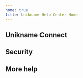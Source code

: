 ```yaml
---
home: true
title: Unikname Help Center Home
---
```


<cardcontainer>
<card title="Introduction" description="What is Unikname?" url="/1-what-is-unikname"/>
<!-- card title="User Rewarding System" description="Everything about user rewards, and how to get it and to use it." url="/1-what-is-unikname/what-is-unikname-user-rewarding-system" / -->
<!-- card title="Key Concepts" description="" url="/4-key-concepts"/ --> 
<card title="@unikname ID" description="The best place to start to know how to get and use your universal ID" url="/2-unikname-id"/>
</cardcontainer>

<!-- card title="Freemium and Premium @unikname" description="" url="/2-unikname-id/#freemium-and-premium-unikname"/ -->
<!-- card title="@unikname Lifecycle" description="" url="/2-unikname-id/#unikname-lifecycle" disable/ -->
<!-- card title="@unikname Properties and Badges" description="" url="/2-unikname-id/#unikname-properties-and-badges" disable/ -->
<!-- card title="UNS tokens" description="" url="/2-unikname-id/#uns-unikname-tokens" disable/ -->

<hseparator y="15px"/>

## Unikname Connect

<cardcontainer>
<card title="Getting started with Unikname Connect" description="The next-generation authentication solution" url="/3-unikname-connect"/>
<card title="Unikname Connect Account" description="Get your credentials to activate Unikname Connect on your website" url="/3-unikname-connect/howto-signup-unconnect-account"/>
<card title="Trust Certificate" description="Get and setup the @unikname Trust Certificate for your website" url="/3-unikname-connect/howto-create-unikname-trust-certificate-organization"/>
<card title="Integration Guide lines" description="Guide lines to integrate Unikname Connect on your website" url="/3-unikname-connect/integration-technology/guide-lines"/>
<!--card title="Example of integrations" description="See example of setup and code" url="/3-unikname-connect/example-of-integrations"/-->
<!-- card title="Join the partnership program" description="coming soon..." url="/3-unikname-connect/howto-join-the-partnership-program" disable / -->
<!-- card title="UX UI Signup and Login Guides" description="coming soon..." url="/3-unikname-connect/ux-ui-signup-login-guides" disable / -->
</cardcontainer>
<cardcontainer>
<card icon="./wordpress-logo.png" description="Wordpress Integration" url="3-unikname-connect/integration-technology/wordpress/"/>
<card icon="./woocommerce-logo.png" description="Woocommerce Integration" url="3-unikname-connect/integration-technology/woocommerce/"/>
<card icon="./discourse-logo.png" description="Discourse Integration" url="3-unikname-connect/integration-technology/discourse/"/>
<card icon="./matomo-logo.png" description="Matomo Integration" url="3-unikname-connect/integration-technology/matomo/"/>
<card icon="./nodejs-logo.png" description="Nodejs Integration" url="3-unikname-connect/integration-technology/nodejs/"/>
<card icon="./spring-boot-logo.png" description="Spring Boot Integration" url="3-unikname-connect/integration-technology/spring-boot/"/>
<card icon="./auth0-logo.png" description="Auth0 Integration" url="3-unikname-connect/integration-technology/auth0/"/>
<card icon="./oauth2.0-openidconnect-logo.png" description="OAuth2.0 - OIDC Integration" url="3-unikname-connect/integration-technology/oauth2.0-openidconnect/"/>
<card title="Other technologies" description="All other available integrations" url="3-unikname-connect/#install-unikname-connect-on-your-website"/>
</cardcontainer>

<hseparator y="15px"/>

## Security

<cardcontainer>
<card title="Hack Protections" description="Discover Unikname hack protections" url="5-security/security-hack-protections"/>
<card title="Security Vulnerabilities" description="How Unikname Handles Security Vulnerabilities" url="/5-security/security-vulnerabilities"/>
<card title="Participate in securing the network" description="coming soon..." url="/5-security/securing-the-uns-network" disable />
</cardcontainer>

<hseparator y="15px"/>

## More help

<cardcontainer>
<card title="Glossary" description="Terminology specifically related to Unikname Ecosystem" url="/9-more-help/glossary"/>
<card title="QnA" description="Most frequent Questions & Answers" url="9-more-help/qna"/>
<card title="Powered by ARK.IO" description="Know more about our partnership with ARK.IO" url="/9-more-help/powered-by-ark-io"/>
</cardcontainer>

